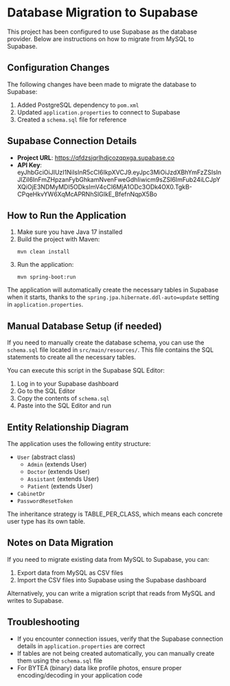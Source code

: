 # Database Migration to Supabase

This project has been configured to use Supabase as the database provider. Below are instructions on how to migrate from MySQL to Supabase.

## Configuration Changes

The following changes have been made to migrate the database to Supabase:

1. Added PostgreSQL dependency to `pom.xml`
2. Updated `application.properties` to connect to Supabase
3. Created a `schema.sql` file for reference

## Supabase Connection Details

- **Project URL**: https://qfdzsjqrlhdjcozqpxga.supabase.co
- **API Key**: eyJhbGciOiJIUzI1NiIsInR5cCI6IkpXVCJ9.eyJpc3MiOiJzdXBhYmFzZSIsInJlZiI6InFmZHpzanFybGhkamNvenFweGdhIiwicm9sZSI6ImFub24iLCJpYXQiOjE3NDMyMDI5ODksImV4cCI6MjA1ODc3ODk4OX0.TgkB-CPqeHkvYW6XqMcAPRNhSlGIkE_BfefnNqpX5Bo

## How to Run the Application

1. Make sure you have Java 17 installed
2. Build the project with Maven:
   ```
   mvn clean install
   ```
3. Run the application:
   ```
   mvn spring-boot:run
   ```

The application will automatically create the necessary tables in Supabase when it starts, thanks to the `spring.jpa.hibernate.ddl-auto=update` setting in `application.properties`.

## Manual Database Setup (if needed)

If you need to manually create the database schema, you can use the `schema.sql` file located in `src/main/resources/`. This file contains the SQL statements to create all the necessary tables.

You can execute this script in the Supabase SQL Editor:

1. Log in to your Supabase dashboard
2. Go to the SQL Editor
3. Copy the contents of `schema.sql`
4. Paste into the SQL Editor and run

## Entity Relationship Diagram

The application uses the following entity structure:

- `User` (abstract class)
  - `Admin` (extends User)
  - `Doctor` (extends User)
  - `Assistant` (extends User)
  - `Patient` (extends User)
- `CabinetDr`
- `PasswordResetToken`

The inheritance strategy is TABLE_PER_CLASS, which means each concrete user type has its own table.

## Notes on Data Migration

If you need to migrate existing data from MySQL to Supabase, you can:

1. Export data from MySQL as CSV files
2. Import the CSV files into Supabase using the Supabase dashboard

Alternatively, you can write a migration script that reads from MySQL and writes to Supabase.

## Troubleshooting

- If you encounter connection issues, verify that the Supabase connection details in `application.properties` are correct
- If tables are not being created automatically, you can manually create them using the `schema.sql` file
- For BYTEA (binary) data like profile photos, ensure proper encoding/decoding in your application code
